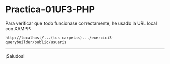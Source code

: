 # Practica-01UF3-PHP

Para verificar que todo funcionase correctamente, he usado la URL local con XAMPP:

```
http://localhost/...(tus carpetas).../exercici3-querybuilder/public/usuaris
```

---

¡Saludos!

